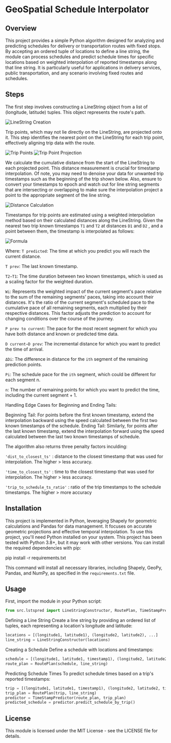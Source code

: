 # GeoSpatial Schedule Interpolator

## Overview

This project provides a simple Python algorithm designed for analyzing and predicting schedules for delivery or transportation routes with fixed stops. By accepting an ordered tuple of locations to define a line string, the module can process schedules and predict schedule times for specific locations based on weighted interpolation of reported timestamps along that line string. It is particularly useful for applications in delivery services, public transportation, and any scenario involving fixed routes and schedules.

## Steps

The first step involves constructing a LineString object from a list of (longitude, latitude) tuples. This object represents the route's path.

![LineString Creation](images/LineString_Creation.png)

Trip points, which may not lie directly on the LineString, are projected onto it. This step identifies the nearest point on the LineString for each trip point, effectively aligning trip data with the route.

![Trip Points](images/Trip_Point_Projection1.png)
![Trip Point Projection](images/Trip_Point_Projection2.png)

We calculate the cumulative distance from the start of the LineString to each projected point. This distance measurement is crucial for timestamp interpolation. Of note, you may need to denoise your data for unwanted trip timestamps such as the beginning of the trip shown below. Also, ensure to convert your timestamps to epoch and watch out for line string segments that are intersecting or overlapping to make sure the interpolation project a point to the appropriate segment of the line string.

![Distance Calculation](images/Distance_Calculation.png)

Timestamps for trip points are estimated using a weighted interpolation method based on their calculated distances along the LineString. Given the nearest two trip known timestamps ```T1``` and ```T2``` at distances ```D1``` and ```D2``` , and a point between them, the timestamp is interpolated as follows:

![Formula](images/Formula.png)

Where: 
```T predicted```: The time at which you predict you will reach the current distance.

```T prev```:  The last known timestamp.

```T2−T1```: The time duration between two known timestamps, which is used as a scaling factor for the weighted duration.

```Wi```: Represents the weighted impact of the current segment's pace relative to the sum of the remaining segments' paces, taking into account their distances. It's the ratio of the current segment's scheduled pace to the cumulative pace of all remaining segments, each multiplied by their respective distances. This factor adjusts the prediction to account for changing conditions over the course of the journey.

```P prev to current```: The pace for the most recent segment for which you have both distance and known or predicted time data.

```D current−D prev```: The incremental distance for which you want to predict the time of arrival.

```ΔDi```: The difference in distance for the ```ith``` segment of the remaining prediction points.

```Pi```: The schedule pace for the ```ith``` segment, which could be different for each segment n.

```n```: The number of remaining points for which you want to predict the time, including the current segment + 1.

Handling Edge Cases for Beginning and Ending Tails:

Beginning Tail: For points before the first known timestamp, extend the interpolation backward using the speed calculated between the first two known timestamps of the schedule.
Ending Tail: Similarly, for points after the last known timestamp, extend the interpolation forward using the speed calculated between the last two known timestamps of schedule.

The algorithm also returns three penalty factors inculding:

```'dist_to_closest_ts'``` : distance to the closest timestamp that was used for interpolation. The higher > less accuracy.

```'time_to_closest_ts'``` : time to the closest timestamp that was used for interpolation. The higher > less accuracy.

```'trip_to_schedule_ts_ratio'``` : ratio of the trip timestamps to the schedule timestamps. The higher > more accuracy

## Installation

This project is implemented in Python, leveraging Shapely for geometric calculations and Pandas for data management. It focuses on accurate geometric projections and effective temporal interpolation. To use this project, you'll need Python installed on your system. This project has been tested with Python 3.8+, but it may work with other versions. You can install the required dependencies with pip:

pip install -r requirements.txt

This command will install all necessary libraries, including Shapely, GeoPy, Pandas, and NumPy, as specified in the `requirements.txt` file.

## Usage

First, import the module in your Python script:

```python
from src.lstspred import LineStringConstructor, RoutePlan, TimeStampPredictor
```

Defining a Line String
Create a line string by providing an ordered list of tuples, each representing a location's longitude and latitude:

```python
locations = [(longitude1, latitude1), (longitude2, latitude2), ...]
line_string = LineStringConstructor(locations)
```

Creating a Schedule
Define a schedule with locations and timestamps:

```python
schedule = [(longitude1, latitude1, timestamp1), (longitude2, latitude2, timestamp2), ...]
route_plan = RoutePlan(schedule, line_string)
```

Predicting Schedule Times
To predict schedule times based on a trip's reported timestamps:

```python
trip = [(longitude1, latitude1, timestamp1), (longitude2, latitude2, timestamp2), ...]
trip_plan = RoutePlan(trip, line_string)
predictor = TimeStampPredictor(route_plan, trip_plan)
predicted_schedule = predictor.predict_schedule_by_trip()
```

## License

This module is licensed under the MIT License - see the LICENSE file for details.

